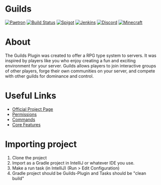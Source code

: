 # Guilds
[![Paetron](https://img.shields.io/badge/Patreon-subscribe-lightblue.svg)](https://www.patreon.com/GlareMasters)
[![Build Status](https://travis-ci.org/darbyjack/Guilds-Plugin.svg?branch=dev%2F2.0)](https://travis-ci.org/darbyjack/Guilds-Plugin) [![Spigot](https://img.shields.io/badge/Spigot-Project%20Page-orange.svg)](https://www.spigotmc.org/resources/guilds.13388/) [![Jenkins](https://img.shields.io/badge/Jenkins-Development%20Builds-blue.svg)](https://ci.glaremasters.me/job/Guilds/) [![Discord](https://img.shields.io/discord/272126301010264064.svg)](https://glaremasters.me/discord) [![Minecraft](https://img.shields.io/badge/Minecraft-1.8--1.12.1-red.svg)]()

# About
The Guilds Plugin was created to offer a RPG type system to servers. It was inspired by players like you who enjoy creating a fun and exciting environment for your server. Guilds allows players to join interactive groups of other players, forge their own communities on your server, and compete with other guilds for dominance and control.

# Useful Links

- [Official Project Page](https://www.spigotmc.org/resources/guilds.13388/)
- [Permissions](https://glaremasters.me/wiki/permissions/)
- [Commands](https://glaremasters.me/wiki/commands/)
- [Core Features](https://glaremasters.me/wiki/features/)

# Importing project

1. Clone the project
2. Import as a Gradle project in IntelliJ or whatever IDE you use.
3. Make a run task (in IntelliJ) (Run > Edit Configuration) 
4. Gradle project should be Guilds-Plugin and Tasks should be "clean build"

